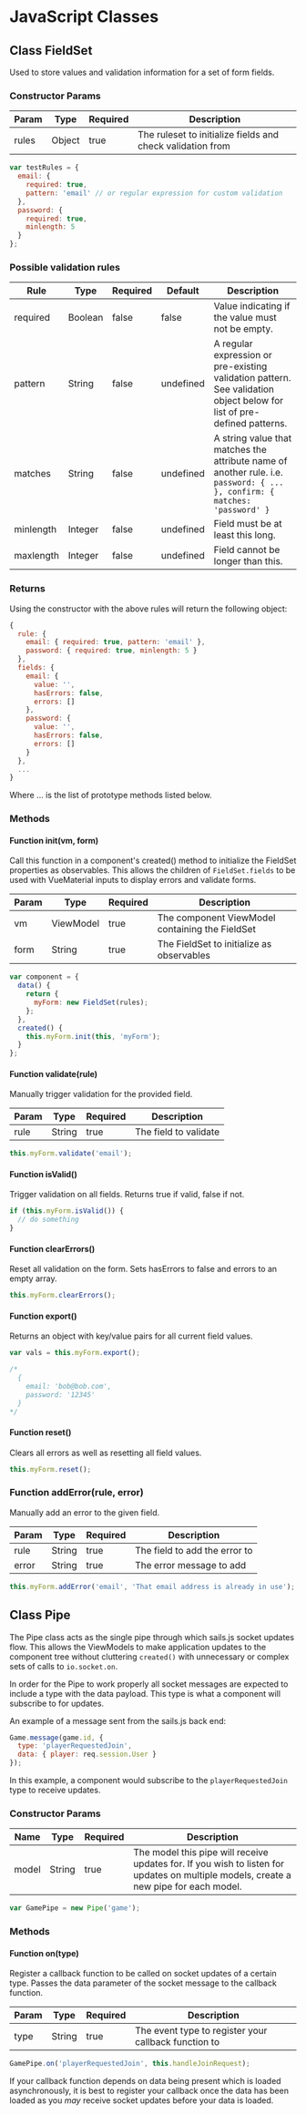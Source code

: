 
# JavaScript Classes


## Class FieldSet

Used to store values and validation information for a
set of form fields.

### Constructor Params

Param | Type | Required | Description
----- | ---- | -------- | -----------
rules | Object | true | The ruleset to initialize fields and check validation from

```javascript
var testRules = {
  email: {
    required: true,
    pattern: 'email' // or regular expression for custom validation
  },
  password: {
    required: true,
    minlength: 5
  }
};
```

### Possible validation rules

Rule | Type | Required | Default | Description
---- | ---- | -------- | ------- | -----------
required | Boolean | false | false | Value indicating if the value must not be empty.
pattern | String | false | undefined | A regular expression or pre-existing validation pattern. See validation object below for list of pre-defined patterns.
matches | String | false | undefined | A string value that matches the attribute name of another rule. i.e. `password: { ... }, confirm: { matches: 'password' }`
minlength | Integer | false | undefined | Field must be at least this long.
maxlength | Integer | false | undefined | Field cannot be longer than this.

### Returns

Using the constructor with the above rules will return the following object:

```javascript
{
  rule: {
    email: { required: true, pattern: 'email' },
    password: { required: true, minlength: 5 }
  },
  fields: {
    email: {
      value: '',
      hasErrors: false,
      errors: []
    },
    password: {
      value: '',
      hasErrors: false,
      errors: []
    }
  },
  ...
}
```

Where ... is the list of prototype methods listed below.

### Methods

#### Function init(vm, form)

Call this function in a component's created() method to initialize the FieldSet properties as observables. This allows the children of `FieldSet.fields` to be used with VueMaterial inputs to display errors and validate forms.

Param | Type | Required | Description
----- | ---- | -------- | -----------
vm | ViewModel | true | The component ViewModel containing the FieldSet
form | String | true | The FieldSet to initialize as observables

```javascript
var component = {
  data() {
    return {
      myForm: new FieldSet(rules);
    };
  },
  created() {
    this.myForm.init(this, 'myForm');
  }
};
```

#### Function validate(rule)

Manually trigger validation for the provided field.

Param | Type | Required | Description
----- | ---- | -------- | -----------
rule | String | true | The field to validate

```javascript
this.myForm.validate('email');
```

#### Function isValid()

Trigger validation on all fields. Returns true if valid, false if not.

```javascript
if (this.myForm.isValid()) {
  // do something
}
```

#### Function clearErrors()

Reset all validation on the form. Sets hasErrors to false and errors to an empty array.

```javascript
this.myForm.clearErrors();
```

#### Function export()

Returns an object with key/value pairs for all current field values.

```javascript
var vals = this.myForm.export();

/*
  {
    email: 'bob@bob.com',
    password: '12345'
  }
*/
```

#### Function reset()

Clears all errors as well as resetting all field values.

```javascript
this.myForm.reset();
```

### Function addError(rule, error)

Manually add an error to the given field.

Param | Type | Required | Description
----- | ---- | -------- | -----------
rule | String | true | The field to add the error to
error | String | true | The error message to add

```javascript
this.myForm.addError('email', 'That email address is already in use');
```


## Class Pipe

The Pipe class acts as the single pipe through which sails.js socket updates flow. This allows the ViewModels to make application updates to the component tree without cluttering `created()` with unnecessary or complex sets of calls to `io.socket.on`.

In order for the Pipe to work properly all socket messages are expected to include a type with the data payload. This type is what a component will subscribe to for updates.

An example of a message sent from the sails.js back end:

```javascript
Game.message(game.id, {
  type: 'playerRequestedJoin',
  data: { player: req.session.User }
});
```

In this example, a component would subscribe to the `playerRequestedJoin` type to receive updates.

### Constructor Params

Name | Type | Required | Description
---- | ---- | -------- | -----------
model | String | true | The model this pipe will receive updates for. If you wish to listen for updates on multiple models, create a new pipe for each model.

```javascript
var GamePipe = new Pipe('game');
```

### Methods

#### Function on(type)

Register a callback function to be called on socket updates of a certain type. Passes the data parameter of the socket message to the callback function.

Param | Type | Required | Description
----- | ---- | -------- | -----------
type | String | true | The event type to register your callback function to

```javascript
GamePipe.on('playerRequestedJoin', this.handleJoinRequest);
```

If your callback function depends on data being present which is loaded asynchronously, it is best to register your callback once the data has been loaded as you _may_ receive socket updates before your data is loaded.
